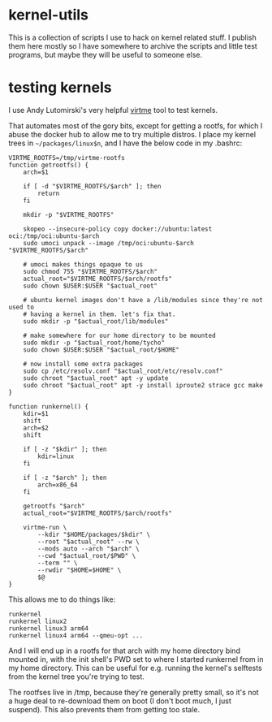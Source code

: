 # kernel-utils

This is a collection of scripts I use to hack on kernel related stuff. I
publish them here mostly so I have somewhere to archive the scripts and little
test programs, but maybe they will be useful to someone else.

# testing kernels

I use Andy Lutomirski's very helpful [virtme](https://github.com/amluto/virtme)
tool to test kernels.

That automates most of the gory bits, except for getting a rootfs, for which I
abuse the docker hub to allow me to try multiple distros. I place my kernel
trees in `~/packages/linux$n`, and I have the below code in my .bashrc:

    VIRTME_ROOTFS=/tmp/virtme-rootfs
    function getrootfs() {
        arch=$1

        if [ -d "$VIRTME_ROOTFS/$arch" ]; then
            return
        fi

        mkdir -p "$VIRTME_ROOTFS"

        skopeo --insecure-policy copy docker://ubuntu:latest oci:/tmp/oci:ubuntu-$arch
        sudo umoci unpack --image /tmp/oci:ubuntu-$arch "$VIRTME_ROOTFS/$arch"

        # umoci makes things opaque to us
        sudo chmod 755 "$VIRTME_ROOTFS/$arch"
        actual_root="$VIRTME_ROOTFS/$arch/rootfs"
        sudo chown $USER:$USER "$actual_root"

        # ubuntu kernel images don't have a /lib/modules since they're not used to
        # having a kernel in them. let's fix that.
        sudo mkdir -p "$actual_root/lib/modules"

        # make somewhere for our home directory to be mounted
        sudo mkdir -p "$actual_root/home/tycho"
        sudo chown $USER:$USER "$actual_root/$HOME"

        # now install some extra packages
        sudo cp /etc/resolv.conf "$actual_root/etc/resolv.conf"
        sudo chroot "$actual_root" apt -y update
        sudo chroot "$actual_root" apt -y install iproute2 strace gcc make
    }

    function runkernel() {
        kdir=$1
        shift
        arch=$2
        shift

        if [ -z "$kdir" ]; then
            kdir=linux
        fi

        if [ -z "$arch" ]; then
            arch=x86_64
        fi

        getrootfs "$arch"
        actual_root="$VIRTME_ROOTFS/$arch/rootfs"

        virtme-run \
            --kdir "$HOME/packages/$kdir" \
            --root "$actual_root" --rw \
            --mods auto --arch "$arch" \
            --cwd "$actual_root/$PWD" \
            --term "" \
            --rwdir "$HOME=$HOME" \
            $@
    }

This allows me to do things like:

    runkernel
    runkernel linux2
    runkernel linux3 arm64
    runkernel linux4 arm64 --qmeu-opt ...

And I will end up in a rootfs for that arch with my home directory bind mounted
in, with the init shell's PWD set to where I started runkernel from in my home
directory. This can be useful for e.g. running the kernel's selftests from the
kernel tree you're trying to test.

The rootfses live in /tmp, because they're generally pretty small, so it's not
a huge deal to re-download them on boot (I don't boot much, I just suspend).
This also prevents them from getting too stale.
